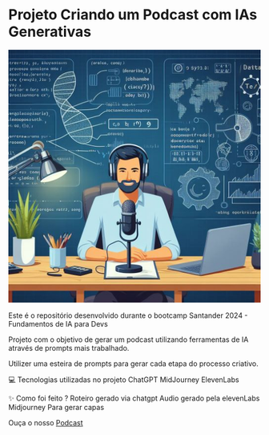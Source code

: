 # Projeto Criando um Podcast com IAs Generativas


![Texto Alternativo](https://github.com/Ribeiro20214543/BootCamps/blob/main/Santander%202024%20-%20Fundamentos%20de%20IA%20para%20Devs/DesafioPodcast/Features/logo.jpg)

Este é o repositório desenvolvido durante o bootcamp Santander 2024 - Fundamentos de IA para Devs

Projeto com o objetivo de gerar um podcast utilizando ferramentas de IA através de prompts mais trabalhado.

Utilizer uma esteira de prompts para gerar cada etapa do processo criativo.

💻 Tecnologias utilizadas no projeto
ChatGPT
MidJourney
ElevenLabs

✨ Como foi feito ?
Roteiro gerado via chatgpt
Audio gerado pela elevenLabs
Midjourney Para gerar capas


Ouça o nosso [Podcast](https://github.com/Ribeiro20214543/BootCamps/blob/main/Santander%202024%20-%20Fundamentos%20de%20IA%20para%20Devs/DesafioPodcast/podcast.mp3)
